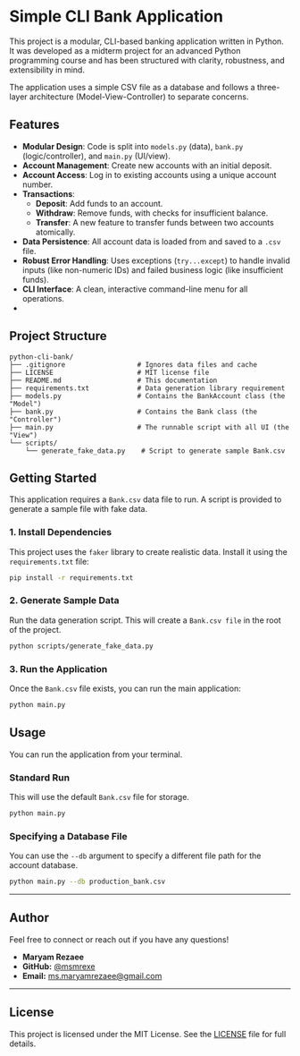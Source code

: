 # Simple CLI Bank Application

This project is a modular, CLI-based banking application written in Python. It was developed as a midterm project for an advanced Python programming course and has been structured with clarity, robustness, and extensibility in mind.

The application uses a simple CSV file as a database and follows a three-layer architecture (Model-View-Controller) to separate concerns.

## Features

* **Modular Design**: Code is split into `models.py` (data), `bank.py` (logic/controller), and `main.py` (UI/view).
* **Account Management**: Create new accounts with an initial deposit.
* **Account Access**: Log in to existing accounts using a unique account number.
* **Transactions**:
    * **Deposit**: Add funds to an account.
    * **Withdraw**: Remove funds, with checks for insufficient balance.
    * **Transfer**: A new feature to transfer funds between two accounts atomically.
* **Data Persistence**: All account data is loaded from and saved to a `.csv` file.
* **Robust Error Handling**: Uses exceptions (`try...except`) to handle invalid inputs (like non-numeric IDs) and failed business logic (like insufficient funds).
* **CLI Interface**: A clean, interactive command-line menu for all operations.
* 
## Project Structure

```
python-cli-bank/
├── .gitignore                  # Ignores data files and cache
├── LICENSE                     # MIT license file
├── README.md                   # This documentation
├── requirements.txt            # Data generation library requirement
├── models.py                   # Contains the BankAccount class (the "Model")
├── bank.py                     # Contains the Bank class (the "Controller")
├── main.py                     # The runnable script with all UI (the "View")
└── scripts/
    └── generate_fake_data.py    # Script to generate sample Bank.csv
```

## Getting Started

This application requires a `Bank.csv` data file to run. A script is provided to generate a sample file with fake data.

### 1. Install Dependencies

This project uses the `faker` library to create realistic data. Install it using the `requirements.txt` file:

```bash
pip install -r requirements.txt
```

### 2. Generate Sample Data

Run the data generation script. This will create a `Bank.csv file` in the root of the project.

```bash
python scripts/generate_fake_data.py
```

### 3. Run the Application

Once the `Bank.csv` file exists, you can run the main application:

```bash
python main.py
```

## Usage

You can run the application from your terminal.

### Standard Run

This will use the default `Bank.csv` file for storage.

```bash
python main.py
```

### Specifying a Database File

You can use the `--db` argument to specify a different file path for the account database.

```bash
python main.py --db production_bank.csv
```

---

## Author

Feel free to connect or reach out if you have any questions!

* **Maryam Rezaee**
* **GitHub:** [@msmrexe](https://github.com/msmrexe)
* **Email:** [ms.maryamrezaee@gmail.com](mailto:ms.maryamrezaee@gmail.com)

---

## License

This project is licensed under the MIT License. See the [LICENSE](LICENSE) file for full details.
